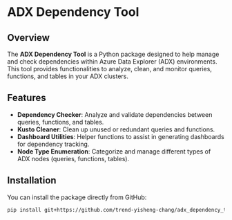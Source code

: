 # ADX Dependency Tool

## Overview

The **ADX Dependency Tool** is a Python package designed to help manage and check dependencies within Azure Data Explorer (ADX) environments. This tool provides functionalities to analyze, clean, and monitor queries, functions, and tables in your ADX clusters.

## Features

- **Dependency Checker**: Analyze and validate dependencies between queries, functions, and tables.
- **Kusto Cleaner**: Clean up unused or redundant queries and functions.
- **Dashboard Utilities**: Helper functions to assist in generating dashboards for dependency tracking.
- **Node Type Enumeration**: Categorize and manage different types of ADX nodes (queries, functions, tables).

## Installation

You can install the package directly from GitHub:

```bash
pip install git+https://github.com/trend-yisheng-chang/adx_dependency_tool.git
